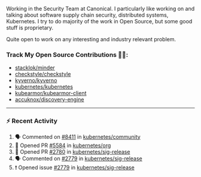 Working in the Security Team at Canonical. I particularly like working on and talking about software supply chain security, distributed systems, Kubernetes. I try to do majority of the work in Open Source, but some good stuff is proprietary.

Quite open to work on any interesting and industry relevant problem. 

### Track My Open Source Contributions 👨‍💻: 
 - [stacklok/minder](https://github.com/stacklok/minder/pulls?q=is%3Apr+author%3AVyom-Yadav+is%3Amerged+)
 - [checkstyle/checkstyle](https://github.com/checkstyle/checkstyle/pulls?q=is%3Apr+author%3AVyom-Yadav+is%3Amerged+)
 - [kyverno/kyverno](https://github.com/kyverno/kyverno/pulls?q=is%3Apr+author%3AVyom-Yadav+is%3Amerged+)
 - [kubernetes/kubernetes](https://github.com/kubernetes/kubernetes/issues?q=is%3Aissue+author%3AVyom-Yadav)
 - [kubearmor/kubearmor-client](https://github.com/kubearmor/kubearmor-client/pulls?q=is%3Amerged+is%3Apr+author%3AVyom-Yadav+)
 - [accuknox/discovery-engine](https://github.com/accuknox/discovery-engine/pulls?q=is%3Amerged+is%3Apr+author%3AVyom-Yadav+)
---

### :zap: Recent Activity

<!--START_SECTION:activity-->
1. 🗣 Commented on [#8411](https://github.com/kubernetes/community/pull/8411#issuecomment-2863324000) in [kubernetes/community](https://github.com/kubernetes/community)
2. 💪 Opened PR [#5584](https://github.com/kubernetes/org/pull/5584) in [kubernetes/org](https://github.com/kubernetes/org)
3. 💪 Opened PR [#2780](https://github.com/kubernetes/sig-release/pull/2780) in [kubernetes/sig-release](https://github.com/kubernetes/sig-release)
4. 🗣 Commented on [#2779](https://github.com/kubernetes/sig-release/issues/2779#issuecomment-2862128131) in [kubernetes/sig-release](https://github.com/kubernetes/sig-release)
5. ❗ Opened issue [#2779](https://github.com/kubernetes/sig-release/issues/2779) in [kubernetes/sig-release](https://github.com/kubernetes/sig-release)
<!--END_SECTION:activity-->
